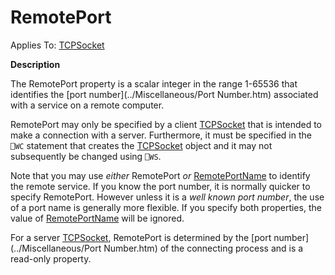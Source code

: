 




<h1 class="heading"><span class="name">RemotePort</span></h1>

Applies To: [TCPSocket](./tcpsocket.md)


**Description**


The RemotePort property is a scalar integer in the range 1-65536 that identifies the [port number](../Miscellaneous/Port Number.htm) associated with a service on a remote computer.


RemotePort may only be specified by a client [TCPSocket](./tcpsocket.md) that is intended to make a connection with a server. Furthermore, it must be specified in the `⎕WC` statement that creates the [TCPSocket](./tcpsocket.md) object and it may not subsequently be changed using `⎕WS`.


Note that you may use *either* RemotePort *or* [RemotePortName](remoteportname.md) to identify the remote service. If you know the port number, it is normally quicker to specify RemotePort. However unless it is a *well known port number*, the use of a port name is generally more flexible. If you specify both properties, the value of [RemotePortName](remoteportname.md) will be ignored.


For a server [TCPSocket](./tcpsocket.md), RemotePort is determined by the [port number](../Miscellaneous/Port Number.htm) of the connecting process and is a read-only property.



